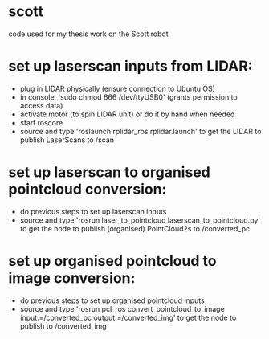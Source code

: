 # scott
code used for my thesis work on the Scott robot

# set up laserscan inputs from LIDAR:
 - plug in LIDAR physically (ensure connection to Ubuntu OS)
 - in console, 'sudo chmod 666 /dev/ttyUSB0' (grants permission to access data)
 - activate motor (to spin LIDAR unit) or do it by hand when needed
 - start roscore
 - source and type 'roslaunch rplidar_ros rplidar.launch' to get the LIDAR to publish LaserScans to /scan

# set up laserscan to organised pointcloud conversion:
 - do previous steps to set up laserscan inputs
 - source and type 'rosrun laser_to_pointcloud laserscan_to_pointcloud.py' to get the node to publish (organised) PointCloud2s to /converted_pc

# set up organised pointcloud to image conversion:
 - do previous steps to set up organised pointcloud inputs
 - source and type 'rosrun pcl_ros convert_pointcloud_to_image input:=/converted_pc output:=/converted_img' to get the node to publish to /converted_img


